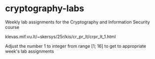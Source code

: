 # cryptography-labs
Weekly lab assignments for the Cryptography and Information Security course

klevas.mif.vu.lt/~skersys/25r/kis/cr_pr_lt/crpr_lt_1.html

Adjust the number 1 to integer from range [1; 16] to get to appropriate week's lab assignments